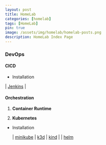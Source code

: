 ```yaml
---
layout: post
title: HomeLab
categories: [homelab]
tags: [HomeLab]
pin: true
image: /assets/img/homelab/homelab-posts.png
description: HomeLab Index Page
---
```


### DevOps

#### CICD

- Installation

| [Jenkins]() |

#### Orchestration

1. **Container Runtime**

2. **Kubernetes**
  
- Installation

  | [minikube](/posts/homelab/orchestration/kubernetes/minikube) | [k3d](/posts/homelab/orchestration/kubernetes/k3d) | [kind](/posts/homelab/orchestration/kubernetes/kind) |
  | [helm](/posts/homelab/orchestration/helm)
